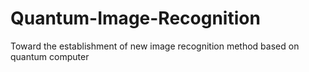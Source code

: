 # Quantum-Image-Recognition
Toward the establishment of new image recognition method based on quantum computer
